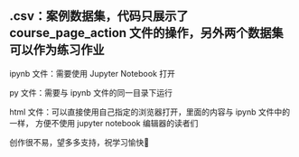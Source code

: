 ## .csv：案例数据集，代码只展示了 course_page_action 文件的操作，另外两个数据集可以作为练习作业

ipynb 文件：需要使用 Jupyter Notebook 打开

py 文件：需要与 ipynb 文件的同一目录下运行

html 文件：可以直接使用自己指定的浏览器打开，里面的内容与 ipynb 文件中的一样，
方便不使用 jupyter notebook 编辑器的读者们

创作很不易，望多多支持，祝学习愉快🌹

